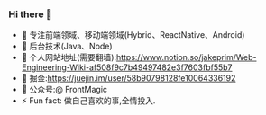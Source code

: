 ### Hi there 👋

<!--
**JakePrim/JakePrim** is a ✨ _special_ ✨ repository because its `README.md` (this file) appears on your GitHub profile.

Here are some ideas to get you started:

- 🔭 I’m currently working on ...
- 🌱 I’m currently learning ...
- 👯 I’m looking to collaborate on ...
- 🤔 I’m looking for help with ...
- 💬 Ask me about ...
- 📫 How to reach me: ...
- 😄 Pronouns: ...
- ⚡ Fun fact: ...
-->

- 🔭 专注前端领域、移动端领域(Hybrid、ReactNative、Android)
- 🌱 后台技术(Java、Node)
- 👯 个人网站地址(需要翻墙):https://www.notion.so/jakeprim/Web-Engineering-Wiki-af508f9c7b49497482e3f7603fbf55b7
- 💬 掘金:https://juejin.im/user/58b90798128fe10064336192
- 🤔 公众号:@ FrontMagic
- ⚡ Fun fact: 做自己喜欢的事,全情投入.
